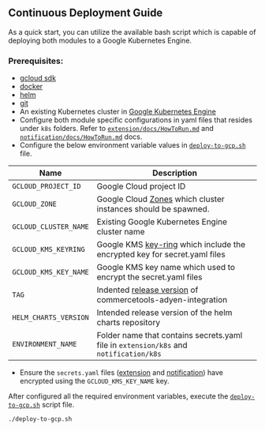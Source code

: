 ## Continuous Deployment Guide

As a quick start, you can utilize the available bash script which is capable of deploying both modules to a 
Google Kubernetes Engine.

### Prerequisites:

- [gcloud sdk](https://cloud.google.com/sdk/docs/install)
- [docker](https://docs.docker.com/get-docker/)
- [helm](https://helm.sh/docs/intro/install/)
- [git](https://git-scm.com/book/en/v2/Getting-Started-Installing-Git)
- An existing Kubernetes cluster in [Google Kubernetes Engine](https://cloud.google.com/kubernetes-engine/docs/quickstart)
- Configure both module specific configurations in yaml files that resides under `k8s` folders.
    Refer to [`extension/docs/HowToRun.md`](../../extension/docs/HowToRun.md) and [`notification/docs/HowToRun.md`](../../notification/docs/HowToRun.md) docs.
- Configure the below environment variable values in [`deploy-to-gcp.sh`](deploy-to-gcp.sh) file.

| Name | Description |
| --- | --- |
|`GCLOUD_PROJECT_ID` | Google Cloud project ID |
|`GCLOUD_ZONE` | Google Cloud [Zones](https://cloud.google.com/compute/docs/regions-zones#available) which cluster instances should be spawned. |
|`GCLOUD_CLUSTER_NAME` | Existing Google Kubernetes Engine cluster name |
|`GCLOUD_KMS_KEYRING` | Google KMS [key-ring](https://cloud.google.com/kms/docs/resource-hierarchy#key_rings) which include the encrypted key for secret.yaml files |
|`GCLOUD_KMS_KEY_NAME` | Google KMS key name which used to encrypt the secret.yaml files |
|`TAG` | Indented [release version](https://github.com/commercetools/commercetools-adyen-integration/releases) of commercetools-adyen-integration |
|`HELM_CHARTS_VERSION` | Intended release version of the helm charts repository |
|`ENVIRONMENT_NAME` | Folder name that contains secrets.yaml file in `extension/k8s` and `notification/k8s` |

- Ensure the `secrets.yaml` files ([extension](extension/k8s/demo/secrets.yaml) and [notification](notification/k8s/demo/secrets.yaml)) have encrypted using the `GCLOUD_KMS_KEY_NAME` key.

After configured all the required environment variables, execute the [`deploy-to-gcp.sh`](deploy-to-gcp.sh) script file.
```
./deploy-to-gcp.sh
```



